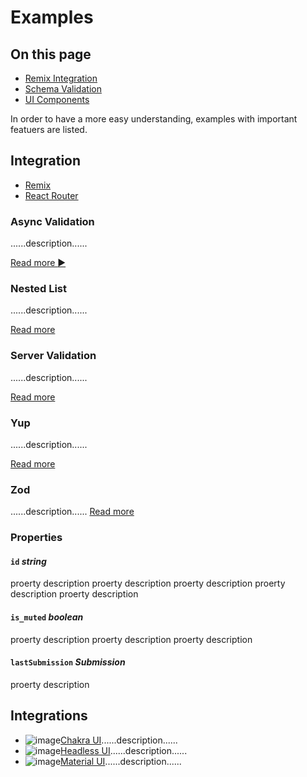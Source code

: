 # Examples

<!-- aside -->

## On this page

- [Remix Integration](#remix-integration)
- [Schema Validation](#schema-validation)
- [UI Components](#ui-components)

<!-- /aside -->

<!-- lead -->

In order to have a more easy understanding, examples with important featuers are listed.

<!-- /lead -->

## Integration

- [Remix](/examples/remix)
- [React Router](/examples/react-router)

<!-- cell -->

### Async Validation

......description......

[Read more :arrow_forward:](/examples/async-validation)

<!-- /cell -->

<!-- cell -->

### Nested List

......description......

[Read more](/examples/nested-list)

<!-- /cell -->

<!-- cell -->

### Server Validation

......description......

[Read more](/examples/server-validation)

<!-- /cell -->

<!-- cell -->

### Yup

......description......

[Read more](/examples/yup)

<!-- /cell -->

<!-- cell -->

### Zod

......description......
[Read more](/examples/zod)

<!-- /cell -->
<!-- /grid -->

### Properties

<!-- attributes -->

#### `id` _string_

proerty description proerty description proerty description proerty description proerty description

#### `is_muted` _boolean_

proerty description proerty description proerty description

#### `lastSubmission` _Submission_

proerty description

<!-- /attributes -->
<!--
<div>
    <ol>
        <li>
					<code>att</code>
					<em>string</em>
					<ul>
						<li>description bla bla bla .... jufsjtrfyg guhf ghvghtr tdyhc ygfj yfusry o9u09n </li>
					</ul>
				</li>
        <li>
					<code>att2</code>
					<em>integer</em>
					<ul>
						<li>description bla bla bla .... jufsjtrfyg guhf ghvghtr tdyhc ygfj yfusry o9u09n </li>
					</ul>
				</li>
    </ol>
</div>
-->

## Integrations

- ![image](image.svg)[Chakra UI](/examples/chakra-ui)......description......
- ![image](image.svg)[Headless UI](/examples/headless-ui)......description......
- ![image](image.svg)[Material UI](/examples/material-ui)......description......
